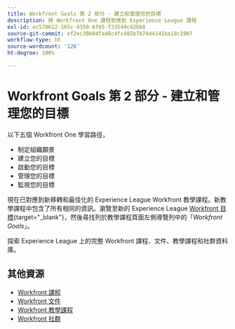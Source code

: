 ```yaml
---
title: Workfront Goals 第 2 部分 - 建立和管理您的目標
description: 將 Workfront One 課程對應到 Experience League 課程
exl-id: ec570612-165c-4350-8f65-f33549c42bb8
source-git-commit: ef2ec39b04fad8c4fc485b7b7444141ba18c1907
workflow-type: ht
source-wordcount: '126'
ht-degree: 100%

---
```


# Workfront Goals 第 2 部分 - 建立和管理您的目標

以下五個 Workfront One 學習路徑，

* 制定組織願景 
* 建立您的目標 
* 啟動您的目標 
* 管理您的目標 
* 監視您的目標 

現在已對應到新移轉和最佳化的 Experience League Workfront 教學課程。新教學課程中包含了所有相同的資訊。瀏覽至新的 Experience League [Workfront 目標](https://experienceleague.adobe.com/docs/workfront-learn/tutorials-workfront/workfront-goals/establish-a-vision-and-strategy/align-groups-and-teams-to-the-strategy.html?lang=zh-Hant){target="_blank"}，然後尋找列於教學課程頁面左側導覽列中的「*Workfront Goals*」。

探索 Experience League 上的完整 Workfront 課程、文件、教學課程和社群資料庫。


## 其他資源

* [Workfront 課程](https://experienceleague.adobe.com/?lang=en&amp;Solution=Workfront#courses)
* [Workfront 文件](https://experienceleague.adobe.com/docs/workfront.html)
* [Workfront 教學課程](https://experienceleague.adobe.com/docs/workfront-learn/tutorials-workfront/home.html)
* [Workfront 社群](https://experienceleaguecommunities.adobe.com/t5/workfront/ct-p/workfront)
